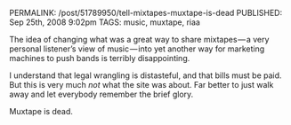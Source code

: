 PERMALINK: /post/51789950/tell-mixtapes-muxtape-is-dead
PUBLISHED: Sep 25th, 2008 9:02pm
TAGS: music, muxtape, riaa

The idea of changing what was a great way to share mixtapes — a very personal
listener’s view of music — into yet another way for marketing machines to push
bands is terribly disappointing.

I understand that legal wrangling is distasteful, and that bills must be paid.
But this is very much _not_ what the site was about. Far better to just walk
away and let everybody remember the brief glory.

Muxtape is dead.
